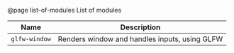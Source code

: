 @page list-of-modules List of modules

| Name | Description                                   |
| --- |-----------------------------------------------|
| ``glfw-window`` | Renders window and handles inputs, using GLFW |
